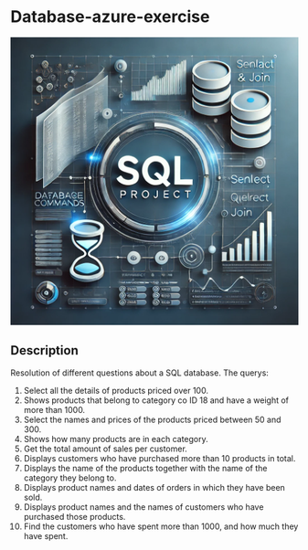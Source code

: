 # Database-azure-exercise

![Portada del Proyecto](./SQL_proyect.png)

## Description
Resolution of different questions about a SQL database. The querys:
1. Select all the details of products priced over 100.
2. Shows products that belong to category co ID 18 and have a weight of more than 1000.
3. Select the names and prices of the products priced between 50 and 300.
4. Shows how many products are in each category.
5. Get the total amount of sales per customer.
6. Displays customers who have purchased more than 10 products in total.
7. Displays the name of the products together with the name of the category they belong to.
8. Displays product names and dates of orders in which they have been sold.
9. Displays product names and the names of customers who have purchased those products.
10. Find the customers who have spent more than 1000, and how much they have spent.

